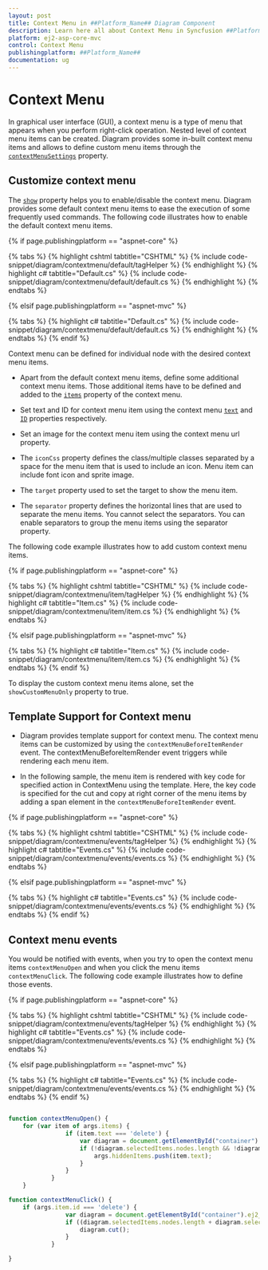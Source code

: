 ```yaml
---
layout: post
title: Context Menu in ##Platform_Name## Diagram Component
description: Learn here all about Context Menu in Syncfusion ##Platform_Name## Diagram component of Syncfusion Essential JS 2 and more.
platform: ej2-asp-core-mvc
control: Context Menu
publishingplatform: ##Platform_Name##
documentation: ug
---
```



# Context Menu

<!-- markdownlint-disable MD010 -->

In graphical user interface (GUI), a context menu is a type of menu that appears when you perform right-click operation. Nested level of context menu items can be created. Diagram provides some in-built context menu items and allows to define custom menu items through the [`contextMenuSettings`](https://help.syncfusion.com/cr/aspnetcore-js2/Syncfusion.EJ2.Diagrams.DiagramContextMenuSettings.html) property.

## Customize context menu

The [`show`](https://help.syncfusion.com/cr/aspnetcore-js2/Syncfusion.EJ2.Diagrams.DiagramContextMenuSettings.html#Syncfusion_EJ2_Diagrams_DiagramContextMenuSettings_Show) property helps you to enable/disable the context menu. Diagram provides some default context menu items to ease the execution of some frequently used commands. The following code illustrates how to enable the default context menu items.

{% if page.publishingplatform == "aspnet-core" %}

{% tabs %}
{% highlight cshtml tabtitle="CSHTML" %}
{% include code-snippet/diagram/contextmenu/default/tagHelper %}
{% endhighlight %}
{% highlight c# tabtitle="Default.cs" %}
{% include code-snippet/diagram/contextmenu/default/default.cs %}
{% endhighlight %}
{% endtabs %}

{% elsif page.publishingplatform == "aspnet-mvc" %}

{% tabs %}
{% highlight c# tabtitle="Default.cs" %}
{% include code-snippet/diagram/contextmenu/default/default.cs %}
{% endhighlight %}
{% endtabs %}
{% endif %}



Context menu can be defined for individual node with the desired context menu items.

* Apart from the default context menu items, define some additional context menu items. Those additional items have to be defined and added to the [`items`](https://help.syncfusion.com/cr/aspnetcore-js2/Syncfusion.EJ2.Diagrams.DiagramContextMenuSettings.html#Syncfusion_EJ2_Diagrams_DiagramContextMenuSettings_Items) property of the context menu.

* Set text and ID for context menu item using the context menu [`text`](https://help.syncfusion.com/cr/aspnetcore-js2/Syncfusion.EJ2.Diagrams.DiagramContextMenuSettings.html) and [`ID`](https://help.syncfusion.com/cr/aspnetcore-js2/Syncfusion.EJ2.Diagrams.DiagramContextMenuSettings.html) properties respectively.

* Set an image for the context menu item using the context menu url property.

* The `iconCss` property defines the class/multiple classes separated by a space for the menu item that is used to include an icon. Menu item can include font icon and sprite image.

* The `target` property used to set the target to show the menu item.

* The `separator` property defines the horizontal lines that are used to separate the menu items. You cannot select the separators. You can enable separators to group the menu items using the separator property.

The following code example illustrates how to add custom context menu items.

{% if page.publishingplatform == "aspnet-core" %}

{% tabs %}
{% highlight cshtml tabtitle="CSHTML" %}
{% include code-snippet/diagram/contextmenu/item/tagHelper %}
{% endhighlight %}
{% highlight c# tabtitle="Item.cs" %}
{% include code-snippet/diagram/contextmenu/item/item.cs %}
{% endhighlight %}
{% endtabs %}

{% elsif page.publishingplatform == "aspnet-mvc" %}

{% tabs %}
{% highlight c# tabtitle="Item.cs" %}
{% include code-snippet/diagram/contextmenu/item/item.cs %}
{% endhighlight %}
{% endtabs %}
{% endif %}



To display the custom context menu items alone, set  the `showCustomMenuOnly` property to true.

## Template Support for Context menu

* Diagram provides template support for context menu. The context menu items can be customized by using the `contextMenuBeforeItemRender` event. The contextMenuBeforeItemRender event triggers while rendering each menu item.

* In the following sample, the menu item is rendered with key code for specified action in ContextMenu using the template. Here, the key code is specified for the cut and copy at right corner of the menu items by adding a span element in the `contextMenuBeforeItemRender` event.

{% if page.publishingplatform == "aspnet-core" %}

{% tabs %}
{% highlight cshtml tabtitle="CSHTML" %}
{% include code-snippet/diagram/contextmenu/events/tagHelper %}
{% endhighlight %}
{% highlight c# tabtitle="Events.cs" %}
{% include code-snippet/diagram/contextmenu/events/events.cs %}
{% endhighlight %}
{% endtabs %}

{% elsif page.publishingplatform == "aspnet-mvc" %}

{% tabs %}
{% highlight c# tabtitle="Events.cs" %}
{% include code-snippet/diagram/contextmenu/events/events.cs %}
{% endhighlight %}
{% endtabs %}
{% endif %}



## Context menu events

You would be notified with events, when you try to open the context menu items `contextMenuOpen` and when you click the menu items `contextMenuClick`. The following code example illustrates how to define those events.

{% if page.publishingplatform == "aspnet-core" %}

{% tabs %}
{% highlight cshtml tabtitle="CSHTML" %}
{% include code-snippet/diagram/contextmenu/events/tagHelper %}
{% endhighlight %}
{% highlight c# tabtitle="Events.cs" %}
{% include code-snippet/diagram/contextmenu/events/events.cs %}
{% endhighlight %}
{% endtabs %}

{% elsif page.publishingplatform == "aspnet-mvc" %}

{% tabs %}
{% highlight c# tabtitle="Events.cs" %}
{% include code-snippet/diagram/contextmenu/events/events.cs %}
{% endhighlight %}
{% endtabs %}
{% endif %}



```javascript

function contextMenuOpen() {
    for (var item of args.items) {
                if (item.text === 'delete') {
                    var diagram = document.getElementById("container").ej2_instances[0];
                    if (!diagram.selectedItems.nodes.length && !diagram.selectedItems.connectors.length) {
                        args.hiddenItems.push(item.text);
                    }
                }
            }
    }

function contextMenuClick() {
    if (args.item.id === 'delete') {
                var diagram = document.getElementById("container").ej2_instances[0];
                if ((diagram.selectedItems.nodes.length + diagram.selectedItems.connectors.length) > 0) {
                    diagram.cut();
                }
            }

}

```